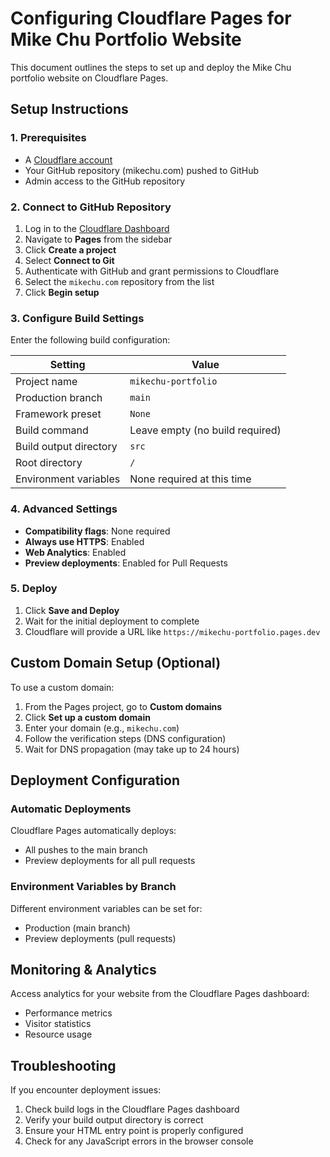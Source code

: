 # Configuring Cloudflare Pages for Mike Chu Portfolio Website

This document outlines the steps to set up and deploy the Mike Chu portfolio website on Cloudflare Pages.

## Setup Instructions

### 1. Prerequisites

- A [Cloudflare account](https://dash.cloudflare.com/sign-up)
- Your GitHub repository (mikechu.com) pushed to GitHub
- Admin access to the GitHub repository

### 2. Connect to GitHub Repository

1. Log in to the [Cloudflare Dashboard](https://dash.cloudflare.com)
2. Navigate to **Pages** from the sidebar
3. Click **Create a project**
4. Select **Connect to Git**
5. Authenticate with GitHub and grant permissions to Cloudflare
6. Select the `mikechu.com` repository from the list
7. Click **Begin setup**

### 3. Configure Build Settings

Enter the following build configuration:

| Setting | Value |
|---------|-------|
| Project name | `mikechu-portfolio` |
| Production branch | `main` |
| Framework preset | `None` |
| Build command | Leave empty (no build required) |
| Build output directory | `src` |
| Root directory | `/` |
| Environment variables | None required at this time |

### 4. Advanced Settings

- **Compatibility flags**: None required
- **Always use HTTPS**: Enabled
- **Web Analytics**: Enabled
- **Preview deployments**: Enabled for Pull Requests

### 5. Deploy

1. Click **Save and Deploy**
2. Wait for the initial deployment to complete
3. Cloudflare will provide a URL like `https://mikechu-portfolio.pages.dev`

## Custom Domain Setup (Optional)

To use a custom domain:

1. From the Pages project, go to **Custom domains**
2. Click **Set up a custom domain**
3. Enter your domain (e.g., `mikechu.com`)
4. Follow the verification steps (DNS configuration)
5. Wait for DNS propagation (may take up to 24 hours)

## Deployment Configuration

### Automatic Deployments

Cloudflare Pages automatically deploys:
- All pushes to the main branch
- Preview deployments for all pull requests

### Environment Variables by Branch

Different environment variables can be set for:
- Production (main branch)
- Preview deployments (pull requests)

## Monitoring & Analytics

Access analytics for your website from the Cloudflare Pages dashboard:
- Performance metrics
- Visitor statistics
- Resource usage

## Troubleshooting

If you encounter deployment issues:
1. Check build logs in the Cloudflare Pages dashboard
2. Verify your build output directory is correct
3. Ensure your HTML entry point is properly configured
4. Check for any JavaScript errors in the browser console